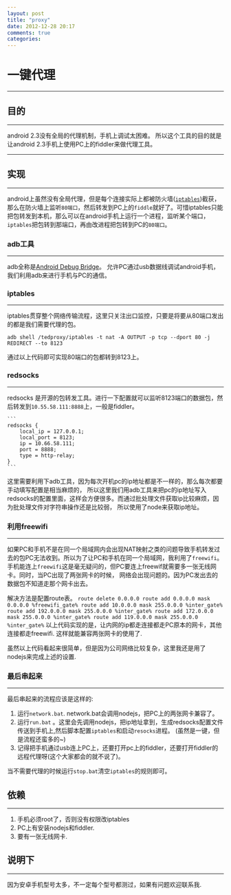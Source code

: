 ```yaml
---
layout: post
title: "proxy"
date: 2012-12-28 20:17
comments: true
categories:
---
```

# 一键代理

----
## 目的

----

android 2.3没有全局的代理机制，手机上调试太困难。 所以这个工具的目的就是让android 2.3手机上使用PC上的fiddler来做代理工具。

---

## 实现
----

android上虽然没有全局代理，但是每个连接实际上都被防火墙([`iptables`](http://www.netfilter.org/))截获，那么在防火墙上监听`80端口`，然后转发到PC上的`fiddle`就好了。可惜iptables只能把包转发到本机，那么可以在android手机上运行一个进程，监听某个端口，`iptables`把包转到那端口，再由改进程把包转到PC的`80端口`。

### adb工具

----

adb全称是[Android Debug Bridge](http://developer.android.com/tools/help/adb.html)。
允许PC通过usb数据线调试android手机，我们利用adb来进行手机与PC的通信。

### iptables

----

iptables贯穿整个网络传输流程，这里只关注出口监控，只要是将要从80端口发出的都是我们需要代理的包。

    adb shell /tedproxy/iptables -t nat -A OUTPUT -p tcp --dport 80 -j REDIRECT --to 8123

通过以上代码即可实现80端口的包都转到8123上。

### redsocks

----

redsocks 是开源的包转发工具。进行一下配置就可以监听8123端口的数据包，然后转发到`10.55.58.111:8888`上，一般是fiddler。

    ```
    redsocks {
        local_ip = 127.0.0.1;
        local_port = 8123;
        ip = 10.66.58.111;
        port = 8888;
        type = http-relay;
    }
    ```

这里需要利用下adb工具，因为每次开机pc的ip地址都是不一样的，那么每次都要手动填写配置是相当麻烦的，
所以这里我们用adb工具来把pc的ip地址写入redsocks的配置里面，这样会方便很多。而通过批处理文件获取ip比较麻烦，因为批处理文件对字符串操作还是比较弱，
所以使用了node来获取ip地址。


### 利用freewifi

----

如果PC和手机不是在同一个局域网内会出现NAT映射之类的问题导致手机转发过去的包PC无法收到。所以为了让PC和手机在同一个局域网，我利用了`freewifi`。
手机能连上`freewifi`这是毫无疑问的，但PC要连上freewif就需要多一张无线网卡。同时，当PC出现了两张网卡的时候，
网络会出现问题的。因为PC发出去的数据包不知道走那个网卡出去。

解决方法是配置route表。
    ```
    route delete 0.0.0.0
    route add 0.0.0.0 mask 0.0.0.0 %freewifi_gate%
    route add 10.0.0.0 mask 255.0.0.0 %inter_gate%
    route add 192.0.0.0 mask 255.0.0.0 %inter_gate%
    route add 172.0.0.0 mask 255.0.0.0 %inter_gate%
    route add 119.0.0.0 mask 255.0.0.0 %inter_gate%
    ```
以上代码实现的是，让内网的ip都走连接都走PC原本的网卡，其他连接都走freewifi. 这样就能兼容两张网卡的使用了.

虽然以上代码看起来很简单，但是因为公司网络比较复杂，这里我还是用了nodejs来完成上述的设置.


### 最后串起来

----

最后串起来的流程应该是这样的:
1. 运行`network.bat`. network.bat会调用nodejs，把PC上的两张网卡兼容了。
2. 运行`run.bat` 。这里会先调用nodejs，把ip地址拿到，生成redsocks配置文件传送到手机上,然后脚本配置`iptables`和启动`resocks`进程。 (虽然是一键，但是流程还蛮多的~)
3. 记得把手机通过usb连上PC上，还要打开pc上的fiddler，还要打开fiddler的远程代理呀(这个大家都会的就不说了)。

当不需要代理的时候运行`stop.bat`清空`iptables`的规则即可。


## 依赖

----

1. 手机必须root了，否则没有权限改iptables
2. PC上有安装nodejs和fiddler.
3. 要有一张无线网卡.

## 说明下

----

因为安卓手机型号太多，不一定每个型号都测过，如果有问题欢迎联系我.